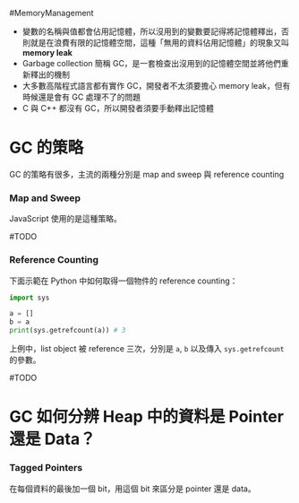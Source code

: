 #MemoryManagement

- 變數的名稱與值都會佔用記憶體，所以沒用到的變數要記得將記憶體釋出，否則就是在浪費有限的記憶體空間，這種「無用的資料佔用記憶體」的現象又叫 **memory leak**
- Garbage collection 簡稱 GC，是一套檢查出沒用到的記憶體空間並將他們重新釋出的機制
- 大多數高階程式語言都有實作 GC，開發者不太須要擔心 memory leak，但有時候還是會有 GC 處理不了的問題
- C 與 C++ 都沒有 GC，所以開發者須要手動釋出記憶體

# GC 的策略

GC 的策略有很多，主流的兩種分別是 map and sweep 與 reference counting

### Map and Sweep

JavaScript 使用的是這種策略。

#TODO

### Reference Counting

下面示範在 Python 中如何取得一個物件的 reference counting：

```Python
import sys

a = []
b = a
print(sys.getrefcount(a)) # 3
```

上例中，list object 被 reference 三次，分別是 `a`, `b` 以及傳入 `sys.getrefcount` 的參數。

#TODO

# GC 如何分辨 Heap 中的資料是 Pointer 還是 Data？

### Tagged Pointers

在每個資料的最後加一個 bit，用這個 bit 來區分是 pointer 還是 data。
